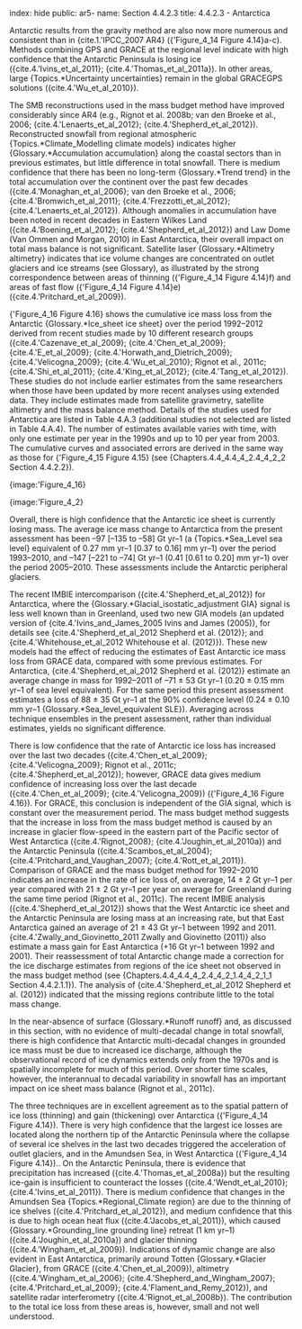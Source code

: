 index: hide
public: ar5-
name: Section 4.4.2.3
title: 4.4.2.3 - Antarctica

Antarctic results from the gravity method are also now more numerous and consistent than in {cite.1.'IPCC_2007 AR4} ({'Figure_4_14 Figure 4.14}a-c). Methods combining GPS and GRACE at the regional level indicate with high confidence that the Antarctic Peninsula is losing ice ({cite.4.'Ivins_et_al_2011}; {cite.4.'Thomas_et_al_2011a}). In other areas, large {Topics.*Uncertainty uncertainties} remain in the global GRACEGPS solutions ({cite.4.'Wu_et_al_2010}).

The SMB reconstructions used in the mass budget method have improved considerably since AR4 (e.g., Rignot et al. 2008b; van den Broeke et al., 2006; {cite.4.'Lenaerts_et_al_2012}; {cite.4.'Shepherd_et_al_2012}). Reconstructed snowfall from regional atmospheric {Topics.*Climate_Modelling climate models} indicates higher {Glossary.*Accumulation accumulation} along the coastal sectors than in previous estimates, but little difference in total snowfall. There is medium confidence that there has been no long-term {Glossary.*Trend trend} in the total accumulation over the continent over the past few decades ({cite.4.'Monaghan_et_al_2006}; van den Broeke et al., 2006; {cite.4.'Bromwich_et_al_2011}; {cite.4.'Frezzotti_et_al_2012}; {cite.4.'Lenaerts_et_al_2012}). Although anomalies in accumulation have been noted in recent decades in Eastern Wilkes Land ({cite.4.'Boening_et_al_2012}; {cite.4.'Shepherd_et_al_2012}) and Law Dome (Van Ommen and Morgan, 2010) in East Antarctica, their overall impact on total mass balance is not significant. Satellite laser {Glossary.*Altimetry altimetry} indicates that ice volume changes are concentrated on outlet glaciers and ice streams (see Glossary), as illustrated by the strong correspondence between areas of thinning ({'Figure_4_14 Figure 4.14}f) and areas of fast flow ({'Figure_4_14 Figure 4.14}e) ({cite.4.'Pritchard_et_al_2009}).

{'Figure_4_16 Figure 4.16} shows the cumulative ice mass loss from the Antarctic {Glossary.*Ice_sheet ice sheet} over the period 1992–2012 derived from recent studies made by 10 different research groups ({cite.4.'Cazenave_et_al_2009}; {cite.4.'Chen_et_al_2009}; {cite.4.'E_et_al_2009}; {cite.4.'Horwath_and_Dietrich_2009}; {cite.4.'Velicogna_2009}; {cite.4.'Wu_et_al_2010}; Rignot et al., 2011c; {cite.4.'Shi_et_al_2011}; {cite.4.'King_et_al_2012}; {cite.4.'Tang_et_al_2012}). These studies do not include earlier estimates from the same researchers when those have been updated by more recent analyses using extended data. They include estimates made from satellite gravimetry, satellite altimetry and the mass balance method. Details of the studies used for Antarctica are listed in Table 4.A.3 (additional studies not selected are listed in Table 4.A.4). The number of estimates available varies with time, with only one estimate per year in the 1990s and up to 10 per year from 2003. The cumulative curves and associated errors are derived in the same way as those for {'Figure_4_15 Figure 4.15} (see {Chapters.4.4_4.4_4_2.4_4_2_2 Section 4.4.2.2}).

{image:'Figure_4_16}

{image:'Figure_4_2}

Overall, there is high confidence that the Antarctic ice sheet is currently losing mass. The average ice mass change to Antarctica from the present assessment has been –97 [–135 to –58] Gt yr–1 (a {Topics.*Sea_Level sea level} equivalent of 0.27 mm yr–1 [0.37 to 0.16] mm yr–1) over the period 1993–2010, and –147 [–221 to –74] Gt yr–1 (0.41 [0.61 to 0.20] mm yr–1) over the period 2005–2010. These assessments include the Antarctic peripheral glaciers.

The recent IMBIE intercomparison ({cite.4.'Shepherd_et_al_2012}) for Antarctica, where the {Glossary.*Glacial_isostatic_adjustment GIA} signal is less well known than in Greenland, used two new GIA models (an updated version of {cite.4.'Ivins_and_James_2005 Ivins and James (2005)}, for details see {cite.4.'Shepherd_et_al_2012 Shepherd et al. (2012)}; and {cite.4.'Whitehouse_et_al_2012 Whitehouse et al. (2012)}). These new models had the effect of reducing the estimates of East Antarctic ice mass loss from GRACE data, compared with some previous estimates. For Antarctica, {cite.4.'Shepherd_et_al_2012 Shepherd et al. (2012)} estimate an average change in mass for 1992–2011 of –71 ± 53 Gt yr–1 (0.20 ± 0.15 mm yr–1 of sea level equivalent). For the same period this present assessment estimates a loss of 88 ± 35 Gt yr–1 at the 90% confidence level (0.24 ± 0.10 mm yr–1 {Glossary.*Sea_level_equivalent SLE}). Averaging across technique ensembles in the present assessment, rather than individual estimates, yields no significant difference.

There is low confidence that the rate of Antarctic ice loss has increased over the last two decades ({cite.4.'Chen_et_al_2009}; {cite.4.'Velicogna_2009}; Rignot et al., 2011c; {cite.4.'Shepherd_et_al_2012}); however, GRACE data gives medium confidence of increasing loss over the last decade ({cite.4.'Chen_et_al_2009}; {cite.4.'Velicogna_2009}) ({'Figure_4_16 Figure 4.16}). For GRACE, this conclusion is independent of the GIA signal, which is constant over the measurement period. The mass budget method suggests that the increase in loss from the mass budget method is caused by an increase in glacier flow-speed in the eastern part of the Pacific sector of West Antarctica ({cite.4.'Rignot_2008}; {cite.4.'Joughin_et_al_2010a}) and the Antarctic Peninsula ({cite.4.'Scambos_et_al_2004}; {cite.4.'Pritchard_and_Vaughan_2007}; {cite.4.'Rott_et_al_2011}). Comparison of GRACE and the mass budget method for 1992–2010 indicates an increase in the rate of ice loss of, on average, 14 ± 2 Gt yr–1 per year compared with 21 ± 2 Gt yr–1 per year on average for Greenland during the same time period (Rignot et al., 2011c). The recent IMBIE analysis ({cite.4.'Shepherd_et_al_2012}) shows that the West Antarctic ice sheet and the Antarctic Peninsula are losing mass at an increasing rate, but that East Antarctica gained an average of 21 ± 43 Gt yr–1 between 1992 and 2011. {cite.4.'Zwally_and_Giovinetto_2011 Zwally and Giovinetto (2011)} also estimate a mass gain for East Antarctica (+16 Gt yr–1 between 1992 and 2001). Their reassessment of total Antarctic change made a correction for the ice discharge estimates from regions of the ice sheet not observed in the mass budget method (see {Chapters.4.4_4.4_4_2.4_4_2_1.4_4_2_1_1 Section 4.4.2.1.1}). The analysis of {cite.4.'Shepherd_et_al_2012 Shepherd et al. (2012)} indicated that the missing regions contribute little to the total mass change.

In the near-absence of surface {Glossary.*Runoff runoff} and, as discussed in this section, with no evidence of multi-decadal change in total snowfall, there is high confidence that Antarctic multi-decadal changes in grounded ice mass must be due to increased ice discharge, although the observational record of ice dynamics extends only from the 1970s and is spatially incomplete for much of this period. Over shorter time scales, however, the interannual to decadal variability in snowfall has an important impact on ice sheet mass balance (Rignot et al., 2011c).

The three techniques are in excellent agreement as to the spatial pattern of ice loss (thinning) and gain (thickening) over Antarctica ({'Figure_4_14 Figure 4.14}). There is very high confidence that the largest ice losses are located along the northern tip of the Antarctic Peninsula where the collapse of several ice shelves in the last two decades triggered the acceleration of outlet glaciers, and in the Amundsen Sea, in West Antarctica ({'Figure_4_14 Figure 4.14}).. On the Antarctic Peninsula, there is evidence that precipitation has increased ({cite.4.'Thomas_et_al_2008a}) but the resulting ice-gain is insufficient to counteract the losses ({cite.4.'Wendt_et_al_2010}; {cite.4.'Ivins_et_al_2011}). There is medium confidence that changes in the Amundsen Sea {Topics.*Regional_Climate region} are due to the thinning of ice shelves ({cite.4.'Pritchard_et_al_2012}), and medium confidence that this is due to high ocean heat flux ({cite.4.'Jacobs_et_al_2011}), which caused {Glossary.*Grounding_line grounding line} retreat (1 km yr–1) ({cite.4.'Joughin_et_al_2010a}) and glacier thinning ({cite.4.'Wingham_et_al_2009}). Indications of dynamic change are also evident in East Antarctica, primarily around Totten {Glossary.*Glacier Glacier}, from GRACE ({cite.4.'Chen_et_al_2009}), altimetry ({cite.4.'Wingham_et_al_2006}; {cite.4.'Shepherd_and_Wingham_2007}; {cite.4.'Pritchard_et_al_2009}; {cite.4.'Flament_and_Remy_2012}), and satellite radar interferometry ({cite.4.'Rignot_et_al_2008b}). The contribution to the total ice loss from these areas is, however, small and not well understood.
